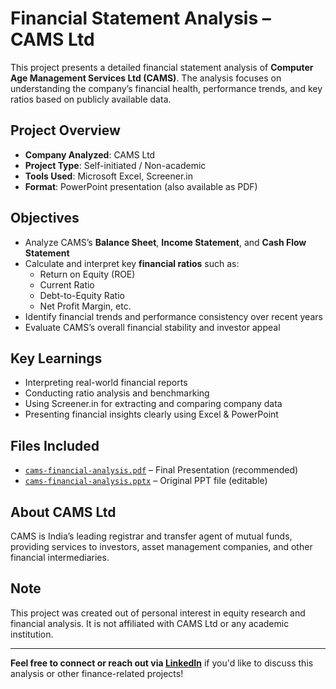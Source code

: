 #  Financial Statement Analysis – CAMS Ltd

This project presents a detailed financial statement analysis of **Computer Age Management Services Ltd (CAMS)**. The analysis focuses on understanding the company’s financial health, performance trends, and key ratios based on publicly available data.

##  Project Overview

-  **Company Analyzed**: CAMS Ltd
-  **Project Type**: Self-initiated / Non-academic
-  **Tools Used**: Microsoft Excel, Screener.in
-  **Format**: PowerPoint presentation (also available as PDF)

##  Objectives

- Analyze CAMS’s **Balance Sheet**, **Income Statement**, and **Cash Flow Statement**
- Calculate and interpret key **financial ratios** such as:
  - Return on Equity (ROE)
  - Current Ratio
  - Debt-to-Equity Ratio
  - Net Profit Margin, etc.
- Identify financial trends and performance consistency over recent years
- Evaluate CAMS’s overall financial stability and investor appeal

##  Key Learnings

- Interpreting real-world financial reports
- Conducting ratio analysis and benchmarking
- Using Screener.in for extracting and comparing company data
- Presenting financial insights clearly using Excel & PowerPoint

##  Files Included

- [`cams-financial-analysis.pdf`](./cams-financial-analysis.pdf) – Final Presentation (recommended)
- [`cams-financial-analysis.pptx`](./cams-financial-analysis.pptx) – Original PPT file (editable)

##  About CAMS Ltd

CAMS is India’s leading registrar and transfer agent of mutual funds, providing services to investors, asset management companies, and other financial intermediaries.

##  Note

This project was created out of personal interest in equity research and financial analysis. It is not affiliated with CAMS Ltd or any academic institution.

---

 **Feel free to connect or reach out via [LinkedIn](https://www.linkedin.com)** if you'd like to discuss this analysis or other finance-related projects!
